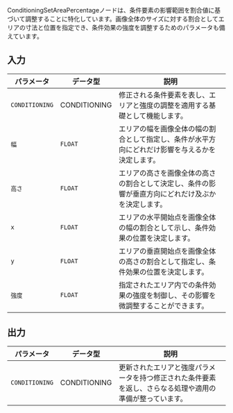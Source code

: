 ConditioningSetAreaPercentageノードは、条件要素の影響範囲を割合値に基づいて調整することに特化しています。画像全体のサイズに対する割合としてエリアの寸法と位置を指定でき、条件効果の強度を調整するためのパラメータも備えています。

## 入力

| パラメータ | データ型 | 説明 |
|-----------|-------------|-------------|
| `CONDITIONING` | CONDITIONING | 修正される条件要素を表し、エリアと強度の調整を適用する基礎として機能します。 |
| `幅`   | `FLOAT`     | エリアの幅を画像全体の幅の割合として指定し、条件が水平方向にどれだけ影響を与えるかを決定します。 |
| `高さ`  | `FLOAT`     | エリアの高さを画像全体の高さの割合として決定し、条件の影響が垂直方向にどれだけ及ぶかを決定します。 |
| `x`       | `FLOAT`     | エリアの水平開始点を画像全体の幅の割合として示し、条件効果の位置を決定します。 |
| `y`       | `FLOAT`     | エリアの垂直開始点を画像全体の高さの割合として指定し、条件効果の位置を決定します。 |
| `強度`| `FLOAT`     | 指定されたエリア内での条件効果の強度を制御し、その影響を微調整することができます。 |

## 出力

| パラメータ | データ型 | 説明 |
|-----------|-------------|-------------|
| `CONDITIONING` | CONDITIONING | 更新されたエリアと強度パラメータを持つ修正された条件要素を返し、さらなる処理や適用の準備が整っています。 |
